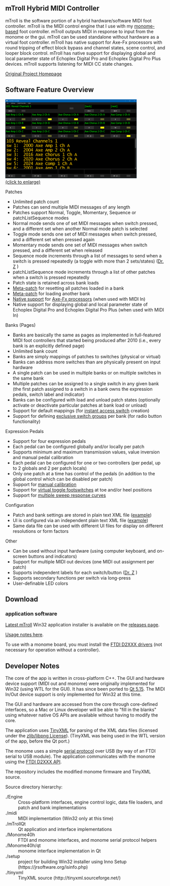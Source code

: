 ## mTroll Hybrid MIDI Controller

mTroll is the software portion of a hybrid hardware/software MIDI foot controller. 
mTroll is the MIDI control engine that I use with my [monome-based]( https://web.archive.org/web/20071011033743/http://monome.org/40h/kit ) foot controller. 
mTroll outputs MIDI in response to input from the monome or the gui. 
mTroll can be used standalone without hardware as a virtual foot controller. 
mTroll has native support for Axe-Fx processors with round tripping of effect block bypass and channel states, scene control, and looper block control.
mTroll has native support for displaying global and local parameter state of Echoplex Digital Pro and Echoplex Digital Pro Plus devices.
mTroll supports listening for MIDI CC state changes.

[Original Project Homepage](http://www.creepingfog.com/mTroll/)

## Software Feature Overview
[![screenshot](docs/images/mtroll_small.png)](docs/images/mtroll.png)  
[(click to enlarge)](docs/images/mtroll.png)  

Patches
- Unlimited patch count  
- Patches can send multiple MIDI messages of any length  
- Patches support Normal, Toggle, Momentary, Sequence or patchListSequence modes  
- Normal mode sends one of set MIDI messages when switch pressed, and a different set when another Normal mode patch is selected  
- Toggle mode sends one set of MIDI messages when switch pressed, and a different set when pressed again  
- Momentary mode sends one set of MIDI messages when switch pressed, and a different set when released  
- Sequence mode increments through a list of messages to send when a switch is pressed repeatedly (a toggle with more than 2 sets/states) ([Dr. Z](http://tech.groups.yahoo.com/group/eventidehelps/message/167) )  
- patchListSequence mode increments through a list of other patches when a switch is pressed repeatedly  
- Patch state is retained across bank loads  
- [Meta-patch](docs/docs.md#metaPatches) for resetting all patches loaded in a bank  
- [Meta-patch](docs/docs.md#metaPatches) for loading another bank  
- [Native support](docs/axe.html) for [Axe-Fx processors](http://www.fractalaudio.com/products-fa-axefx.html) (when used with MIDI In)
- Native support for displaying global and local parameter state of Echoplex Digital Pro and Echoplex Digital Pro Plus  (when used with MIDI In)  

Banks (Pages)
- Banks are basically the same as pages as implemented in full-featured MIDI foot controllers that started being produced after 2010 (i.e., every bank is an explicitly defined page)
- Unlimited bank count  
- Banks are simply mappings of patches to switches (physical or virtual)  
- Banks can address more switches than are physically present on input hardware  
- A single patch can be used in multiple banks or on multiple switches in the same bank  
- Multiple patches can be assigned to a single switch in any given bank (the first patch assigned to a switch in a bank owns the expression pedals, switch label and indicator)  
- Banks can be configured with load and unload patch states (optionally activate or deactivate particular patches at bank load or unload)  
- Support for default mappings (for [instant access switch](docs/docs.md#instantAccess) creation)  
- Support for defining [exclusive switch groups](docs/docs.md#exclusiveGroup) per bank (for radio button functionality)  

Expression Pedals
- Support for four expression pedals  
- Each pedal can be configured globally and/or locally per patch  
- Supports minimum and maximum transmission values, value inversion and manual pedal calibration  
- Each pedal can be configured for one or two controllers (per pedal, up to 2 globals and 2 per patch locals)  
- Only one patch at a time has control of the pedals (in addition to the global control which can be disabled per patch)  
- Support for [manual calibration](docs/docs.md#exprPedalCal)  
- Support for [virtual toggle footswitches](docs/docs.md#virtualToggles) at toe and/or heel positions  
- Support for [multiple sweep response curves](docs/docs.md#curves)  

Configuration
- Patch and bank settings are stored in plain text XML file ([example](data/testdata.config.xml))  
- UI is configured via an independent plain text XML file ([example](data/testdata.ui.xml))  
- Same data file can be used with different UI files for display on different resolutions or form factors  

Other
- Can be used without input hardware (using computer keyboard, and on-screen buttons and indicators)  
- Support for multiple MIDI out devices (one MIDI out assignment per patch)  
- Supports independent labels for each switch/button ([Dr. Z](http://tech.groups.yahoo.com/group/eventidehelps/message/167) )  
- Supports secondary functions per switch via long-press  
- User-definable LED colors

## Download

### application software
[Latest mTroll](docs/changelog.md) Win32 application installer is available on the [releases page](../../releases/).

[Usage notes here](docs/docs.md).

To use with a monome board, you must install the [FTDI D2XXX drivers](http://www.ftdichip.com/Drivers/D2XX.htm) (not necessary for operation without a controller).


## Developer Notes

The core of the app is written in cross-platform C++. The GUI and hardware device support (MIDI out and monome) were originally implemented for Win32 (using WTL for the GUI). It has since been ported to [Qt 5.15](http://qt-project.org/downloads#qt-lib). The MIDI In/Out device support is only implemented for Win32 at this time.  

The GUI and hardware are accessed from the core through core-defined interfaces, so a Mac or Linux developer will be able to "fill in the blanks" using whatever native OS APIs are available without having to modify the core.  

The application uses [TinyXML](http://sourceforge.net/projects/tinyxml/) for parsing of the XML data files (licensed under the [zlib/libpng License](http://www.opensource.org/licenses/zlib-license.php)). (TinyXML was being used in the WTL version of the app, before the Qt port.)  

The monome uses a simple [serial protocol](https://web.archive.org/web/20071013125521/http://wiki.monome.org/view/SerialProtocol) over USB (by way of an FTDI serial to USB module). The application communicates with the monome using the [FTDI D2XXX API](http://www.ftdichip.com/Support/Documents/ProgramGuides/D2XX_Programmer%27s_Guide(FT_000071).pdf).  

The repository includes the modified monome firmware and TinyXML source.  

Source directory hierarchy:
<dl>
<dt>./Engine</dt>
<dd>Cross-platform interfaces, engine control logic, data file loaders, and patch and bank implementations</dd>
<dt>./midi</dt>
<dd>MIDI implementation (Win32 only at this time)</dd>
<dt>./mTrollQt</dt>
<dd>Qt application and interface implementations</dd>
<dt>./Monome40h</dt>
<dd>FTDI and monome interfaces, and monome serial protocol helpers  
<dt>./Monome40h/qt</dt>
<dd>monome interface implementation in Qt</dd>
<dt>./setup</dt>
<dd>project for building Win32 installer using Inno Setup (https://jrsoftware.org/isinfo.php)</dd>
<dt>./tinyxml</dt>
<dd>TinyXML source (http://tinyxml.sourceforge.net/)</dd>
</dl>
